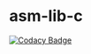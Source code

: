 # asm-lib-c
[![Codacy Badge](https://api.codacy.com/project/badge/Grade/ebf6bbce0ab34790a78cee2afa72af64)](https://app.codacy.com/gh/vanerac/asm-lib-c?utm_source=github.com&utm_medium=referral&utm_content=vanerac/asm-lib-c&utm_campaign=Badge_Grade_Settings)